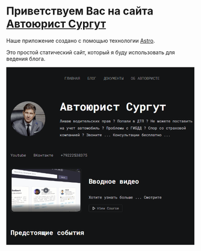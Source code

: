 # Приветствуем Вас на сайта [Автоюрист Сургут](https://.avtourist-surgut.ru)

Наше приложение создано с помощью технологии [Astro](https://astro.build).

Это простой статический сайт, который я буду использовать для ведения блога.

<img style="max-width:500px" src="public/images/preview.PNG">

